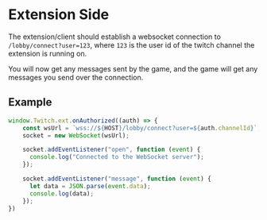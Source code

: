 # Extension Side

The extension/client should establish a websocket connection to `/lobby/connect?user=123`, where `123` is the user id of the twitch channel the extension is running on.

You will now get any messages sent by the game, and the game will get any messages you send over the connection.

## Example

```js
window.Twitch.ext.onAuthorized((auth) => {
    const wsUrl = `wss://${HOST}/lobby/connect?user=${auth.channelId}`;
    socket = new WebSocket(wsUrl);

    socket.addEventListener("open", function (event) {
      console.log("Connected to the WebSocket server");
    });

    socket.addEventListener("message", function (event) {
      let data = JSON.parse(event.data);
      console.log(data);
    });
})
```

